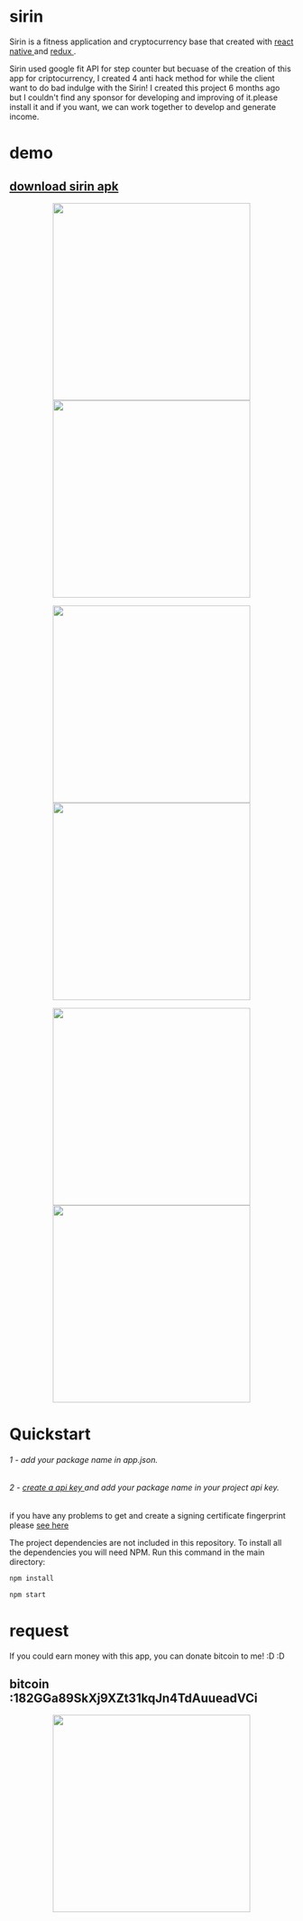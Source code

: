 # sirin
Sirin is a fitness application and cryptocurrency base that created with <a href="https://facebook.github.io/react-native/"> react native </a> and <a href="https://github.com/reactjs/redux">redux </a>.

Sirin used google fit API for step counter but becuase of the creation of this app for criptocurrency, I created 4 anti hack method for while the client want to do bad indulge with the Sirin!  I created this project 6 months ago but I couldn't find any sponsor for developing and improving of it.please install it and if you want, we can work together to develop and generate income.
# demo
## <a href="https://www.dropbox.com/s/id48phr8bd2ueht/android%252F%40milad1367%252Fsirin-2fe31a65-3d73-11e8-8cce-0a580a78210f-signed%20%281%29.apk?dl=0" > download sirin apk </a>
<p align="center">
  
  <img src="http://miladasghari.com/projects/sirin/7.jpg" width="350" />
  <img src="http://miladasghari.com/projects/sirin/2.jpg" width="350" />
</p>
  <p align="center">
  <img src="http://miladasghari.com/projects/sirin/5.jpg" width="350" margin-right="3em"/>
  <img src="http://miladasghari.com/projects/sirin/6.jpg" width="350"/>
</P>
<p align="center">
  <img src="http://miladasghari.com/projects/sirin/3.jpg" width="350" margin-right="3em"/>
  <img src="http://miladasghari.com/projects/sirin/4.jpg" width="350"/>
</p>






# Quickstart

###### 1 - add your package name in app.json.
###### 2 - <a href="https://developers.google.com/fit/android/get-api-key">create a api key </a> and add your package name in your project api key.

if you have any problems to get and create a signing certificate fingerprint please <a href="https://forums.expo.io/t/pedometer-fails-after-building-standalon-app/4470/3"> see here </a>



The project dependencies are not included in this repository. To install all the dependencies you will need NPM. Run this command in the main directory:

```bash
npm install
```


```bash
npm start
```

# request 
If you could earn money with this app, you can donate bitcoin to me! :D :D 
## bitcoin :182GGa89SkXj9XZt31kqJn4TdAuueadVCi
<p align="center">
<img src="http://miladasghari.com/projects/download.png" width="350" />
</p>


